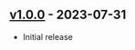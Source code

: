 ## [v1.0.0] - 2023-07-31

- Initial release

[v1.0.0]: https://github.com/joshuajaco/mocaron/tree/v1.0.0
